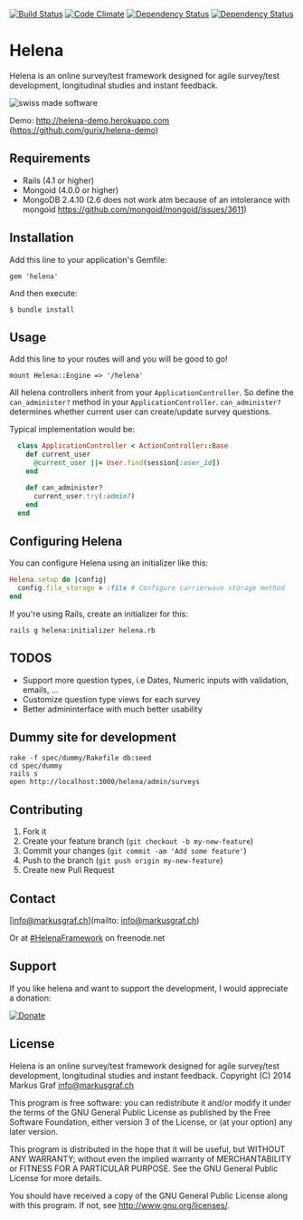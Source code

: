 [![Build Status](https://img.shields.io/travis/gurix/helena/master.svg?style=flat)](https://travis-ci.org/gurix/helena)
[![Code Climate](https://img.shields.io/codeclimate/github/gurix/helena.svg?style=flat)](https://codeclimate.com/github/gurix/helena)
[![Dependency Status](https://img.shields.io/gemnasium/gurix/helena.svg?style=flat)](https://gemnasium.com/gurix/helena)
[![Dependency Status](https://img.shields.io/gem/v/helena.svg?style=flat)](https://rubygems.org/gems/helena)
# Helena
Helena is an online survey/test framework designed for agile survey/test development, longitudinal studies and instant feedback.

![swiss made software](https://raw.githubusercontent.com/gurix/helena/master/app/assets/images/helena/swissmadesoftware.png "swiss made software")

Demo: http://helena-demo.herokuapp.com (https://github.com/gurix/helena-demo)
## Requirements
* Rails (4.1 or higher)
* Mongoid (4.0.0 or higher)
* MongoDB 2.4.10 (2.6 does not work atm because of an intolerance with mongoid https://github.com/mongoid/mongoid/issues/3611)

## Installation
Add this line to your application's Gemfile:

    gem 'helena'

And then execute:

    $ bundle install

## Usage

Add this line to your routes will and you will be good to go!

    mount Helena::Engine => '/helena'

All helena controllers inherit from your `ApplicationController`. So define the `can_administer?` method in your `ApplicationController`. `can_administer?` determines whether current user can create/update survey questions.

Typical implementation would be:

```ruby
  class ApplicationController < ActionController::Base
    def current_user
      @current_user ||= User.find(session[:user_id])
    end

    def can_administer?
      current_user.try(:admin?)
    end
  end
```

## Configuring Helena
You can configure Helena using an initializer like this:
```ruby
Helena.setup do |config|
  config.file_storage = :file # Configure carrierwave storage method
end
```

If you're using Rails, create an initializer for this:

```
rails g helena:initializer helena.rb
```
## TODOS
* Support more question types, i.e Dates, Numeric inputs with validation, emails, ...
* Customize question type views for each survey
* Better admininterface with much better usability

## Dummy site for development

```
rake -f spec/dummy/Rakefile db:seed
cd spec/dummy
rails s
open http://localhost:3000/helena/admin/surveys
```
## Contributing

1. Fork it
2. Create your feature branch (`git checkout -b my-new-feature`)
3. Commit your changes (`git commit -am 'Add some feature'`)
4. Push to the branch (`git push origin my-new-feature`)
5. Create new Pull Request

## Contact

[info@markusgraf.ch](mailto: info@markusgraf.ch)

Or at [#HelenaFramework](irc://chat.freenode.net/HelenaFramework) on freenode.net

## Support

If you like helena and want to support the development, I would appreciate a donation:

[![Donate](https://www.paypalobjects.com/en_US/CH/i/btn/btn_donateCC_LG.gif)](https://www.paypal.com/cgi-bin/webscr?cmd=_donations&business=info%40markusgraf%2ech&lc=CH&item_name=Helena&currency_code=CHF&bn=PP%2dDonationsBF%3abtn_donateCC_LG%2egif%3aNonHosted)

## License

Helena is an online survey/test framework designed for agile
survey/test development, longitudinal studies and instant feedback.
Copyright (C) 2014  Markus Graf <info@markusgraf.ch>

This program is free software: you can redistribute it and/or modify
it under the terms of the GNU General Public License as published by
the Free Software Foundation, either version 3 of the License, or
(at your option) any later version.

This program is distributed in the hope that it will be useful,
but WITHOUT ANY WARRANTY; without even the implied warranty of
MERCHANTABILITY or FITNESS FOR A PARTICULAR PURPOSE.  See the
GNU General Public License for more details.

You should have received a copy of the GNU General Public License
along with this program.  If not, see <http://www.gnu.org/licenses/>.
